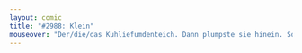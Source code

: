 ```yaml
---
layout: comic
title: "#2988: Klein"
mouseover: "Der/die/das Kuhliefumdenteich. Dann plumpste sie hinein. So entstehen Muhseen."
---
```

